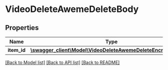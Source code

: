 # VideoDeleteAwemeDeleteBody

## Properties
Name | Type | Description | Notes
------------ | ------------- | ------------- | -------------
**item_id** | [**\swagger_client\Model\VideoDeleteAwemeDeleteEncryptedItemId**](VideoDeleteAwemeDeleteEncryptedItemId.md) |  | 

[[Back to Model list]](../README.md#documentation-for-models) [[Back to API list]](../README.md#documentation-for-api-endpoints) [[Back to README]](../README.md)

